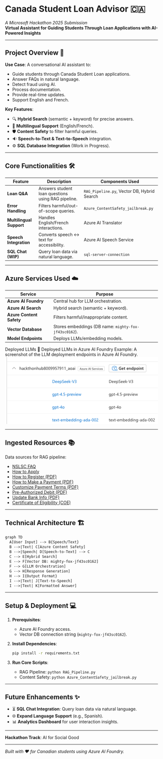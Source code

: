 # Canada Student Loan Advisor :canada:  

*A Microsoft Hackathon 2025 Submission*  
**Virtual Assistant for Guiding Students Through Loan Applications with AI-Powered Insights**

---

## Project Overview :rocket:  

**Use Case**: A conversational AI assistant to:  

- Guide students through Canada Student Loan applications.  
- Answer FAQs in natural language.  
- Detect fraud using AI.  
- Process documentation.  
- Provide real-time updates.  
- Support English and French.  

**Key Features**:  

- :mag: **Hybrid Search** (semantic + keyword) for precise answers.  
- :speech_balloon: **Multilingual Support** (English/French).  
- :shield: **Content Safety** to filter harmful queries.  
- :sound: **Speech-to-Text & Text-to-Speech** integration.  
- :gear: **SQL Database Integration** (Work in Progress).  

---

## Core Functionalities :hammer_and_wrench:  

| Feature | Description | Components Used |  
|---------|-------------|-----------------|  
| **Loan Q&A** | Answers student loan questions using RAG pipeline. | `RAG_Pipeline.py`, Vector DB, Hybrid Search |  
| **Error Handling** | Filters harmful/out-of-scope queries. | `Azure_ContentSafety_jailbreak.py` |  
| **Multilingual Support** | Handles English/French interactions. | Azure AI Translator |  
| **Speech Integration** | Converts speech <-> text for accessibility. | Azure AI Speech Service |  
| **SQL Chat (WIP)** | Query loan data via natural language. | `sql-server-connection` |  

---

## Azure Services Used :cloud:  

| Service | Purpose |  
|---------|---------|  
| **Azure AI Foundry** | Central hub for LLM orchestration. |  
| **Azure AI Search** | Hybrid search (semantic + keyword). |  
| **Azure Content Safety** | Filters harmful/inappropriate content. |  
| **Vector Database** | Stores embeddings (DB name: `mighty-fox-jf43sc0162`). |  
| **Model Endpoints** | Deploys LLMs/embedding models. |  

Deployed LLMs :robot:
Deployed LLMs in Azure AI Foundry
Example: A screenshot of the LLM deployment endpoints in Azure AI Foundry.
![Alt text](llms_deployed.png)

---

## Ingested Resources :books:  

Data sources for RAG pipeline:  

- [NSLSC FAQ](https://www.csnpe-nslsc.canada.ca/en/frequently-asked-questions)  
- [How to Apply](https://www.csnpe-nslsc.canada.ca/en/how-to-apply)  
- [How to Register (PDF)](https://www.csnpe-nslsc.canada.ca/NSLSCStaticSite/media/Loanstar/additional-resources/How-to-Register-your-NSLSC-Account_Oct2023_EN.pdf)  
- [How to Make a Payment (PDF)](https://www.csnpe-nslsc.canada.ca/NSLSCStaticSite/media/Loanstar/additional-resources/How-to-Make-a-One-Time-Payment-Instructions_E.pdf)  
- [Customize Payment Terms (PDF)](https://www.csnpe-nslsc.canada.ca/NSLSCStaticSite/media/Loanstar/additional-resources/How-to-Customize-My-Payment-Terms_E.pdf)  
- [Pre-Authorized Debit (PDF)](https://www.csnpe-nslsc.canada.ca/NSLSCStaticSite/media/Loanstar/additional-resources/How-to-Activate-PAD-Instructions_E.pdf)  
- [Update Bank Info (PDF)](https://www.csnpe-nslsc.canada.ca/NSLSCStaticSite/media/Loanstar/additional-resources/How[…]ate-Financial-Institution-Information-Instructions_E.pdf)  
- [Certificate of Eligibility (COE)](https://www.canada.ca/content/dam/canada/employment-social-development/migration/do[…]ts/assets/portfolio/docs/en/student_loans/forms/sde0003_en.pdf)  

---

## Technical Architecture :building_construction:  

```mermaid  
graph TD  
  A[User Input] --> B{Speech/Text}  
  B -->|Text| C[Azure Content Safety]  
  B -->|Speech| D[Speech-to-Text] --> C  
  C --> E[Hybrid Search]  
  E --> F[Vector DB: mighty-fox-jf43sc0162]  
  F --> G[LLM Orchestration]  
  G --> H[Response Generation]  
  H --> I{Output Format}  
  I -->|Text| J[Text-to-Speech]  
  I -->|Text| K[Formatted Answer]  
```  

---

## Setup & Deployment :computer:  

1. **Prerequisites**:  
   - Azure AI Foundry access.  
   - Vector DB connection string (`mighty-fox-jf43sc0162`).  
2. **Install Dependencies**:  

   ```bash  
   pip install -r requirements.txt  
   ```  

3. **Run Core Scripts**:  
   - RAG Pipeline: `python RAG_Pipeline.py`  
   - Content Safety: `python Azure_ContentSafety_jailbreak.py`  

---

## Future Enhancements :sparkles:  

- :hourglass_flowing_sand: **SQL Chat Integration**: Query loan data via natural language.  
- :globe_with_meridians: **Expand Language Support** (e.g., Spanish).  
- :bar_chart: **Analytics Dashboard** for user interaction insights.  

---

**Hackathon Track**: AI for Social Good  

---

*Built with :heart: for Canadian students using Azure AI Foundry.*  
